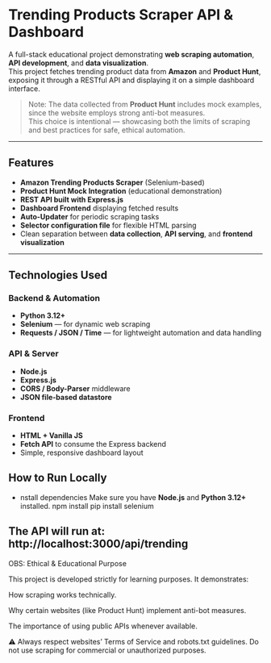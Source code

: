 #  Trending Products Scraper API & Dashboard

A full-stack educational project demonstrating **web scraping automation**, **API development**, and **data visualization**.  
This project fetches trending product data from **Amazon** and **Product Hunt**, exposing it through a RESTful API and displaying it on a simple dashboard interface.

> Note: The data collected from **Product Hunt** includes mock examples, since the website employs strong anti-bot measures.  
> This choice is intentional — showcasing both the limits of scraping and best practices for safe, ethical automation.

---

## Features

- **Amazon Trending Products Scraper** (Selenium-based)
- **Product Hunt Mock Integration** (educational demonstration)
- **REST API built with Express.js**
- **Dashboard Frontend** displaying fetched results
- **Auto-Updater** for periodic scraping tasks
- **Selector configuration file** for flexible HTML parsing
- Clean separation between **data collection**, **API serving**, and **frontend visualization**

---

## Technologies Used

### Backend & Automation
- **Python 3.12+**
- **Selenium** — for dynamic web scraping
- **Requests / JSON / Time** — for lightweight automation and data handling

### API & Server
- **Node.js**
- **Express.js**
- **CORS / Body-Parser** middleware
- **JSON file-based datastore**

### Frontend
- **HTML + Vanilla JS**
- **Fetch API** to consume the Express backend
- Simple, responsive dashboard layout

## How to Run Locally

- nstall dependencies
Make sure you have **Node.js** and **Python 3.12+** installed.
npm install
pip install selenium

## The API will run at: http://localhost:3000/api/trending


OBS:
Ethical & Educational Purpose

This project is developed strictly for learning purposes.
It demonstrates:

How scraping works technically.

Why certain websites (like Product Hunt) implement anti-bot measures.

The importance of using public APIs whenever available.

⚠️ Always respect websites’ Terms of Service and robots.txt guidelines.
Do not use scraping for commercial or unauthorized purposes.

